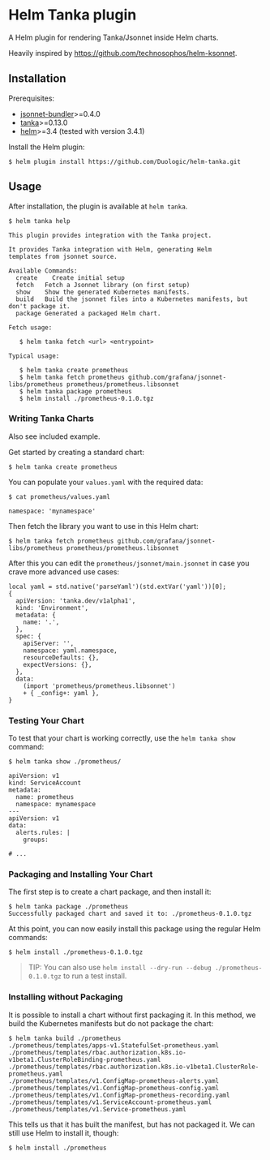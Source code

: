 # Helm Tanka plugin

A Helm plugin for rendering Tanka/Jsonnet inside Helm charts.

Heavily inspired by https://github.com/technosophos/helm-ksonnet.

## Installation

Prerequisites:

* [jsonnet-bundler](https://github.com/jsonnet-bundler/jsonnet-bundler/)>=0.4.0
* [tanka](https://tanka.dev/)>=0.13.0
* [helm](https://helm.sh/)>=3.4 (tested with version 3.4.1)

Install the Helm plugin:

```console
$ helm plugin install https://github.com/Duologic/helm-tanka.git
```

## Usage

After installation, the plugin is available at `helm tanka`.

```console
$ helm tanka help

This plugin provides integration with the Tanka project.

It provides Tanka integration with Helm, generating Helm
templates from jsonnet source.

Available Commands:
  create    Create initial setup
  fetch   Fetch a Jsonnet library (on first setup)
  show    Show the generated Kubernetes manifests.
  build   Build the jsonnet files into a Kubernetes manifests, but don't package it.
  package Generated a packaged Helm chart.

Fetch usage:

   $ helm tanka fetch <url> <entrypoint>

Typical usage:

   $ helm tanka create prometheus
   $ helm tanka fetch prometheus github.com/grafana/jsonnet-libs/prometheus prometheus/prometheus.libsonnet
   $ helm tanka package prometheus
   $ helm install ./prometheus-0.1.0.tgz 

```

### Writing Tanka Charts

Also see included example.

Get started by creating a standard chart:

```console
$ helm tanka create prometheus
```

You can populate your `values.yaml` with the required data:

```console
$ cat prometheus/values.yaml

namespace: 'mynamespace'
```

Then fetch the library you want to use in this Helm chart:

```console
$ helm tanka fetch prometheus github.com/grafana/jsonnet-libs/prometheus prometheus/prometheus.libsonnet
```

After this you can edit the `prometheus/jsonnet/main.jsonnet` in case you crave more advanced use cases:

```jsonnet
local yaml = std.native('parseYaml')(std.extVar('yaml'))[0];
{
  apiVersion: 'tanka.dev/v1alpha1',
  kind: 'Environment',
  metadata: {
    name: '.',
  },
  spec: {
    apiServer: '',
    namespace: yaml.namespace,
    resourceDefaults: {},
    expectVersions: {},
  },
  data:
    (import 'prometheus/prometheus.libsonnet')
    + { _config+: yaml },
}
```


### Testing Your Chart

To test that your chart is working correctly, use the `helm tanka show` command:

```console
$ helm tanka show ./prometheus/

apiVersion: v1
kind: ServiceAccount
metadata:
  name: prometheus
  namespace: mynamespace
---
apiVersion: v1
data:
  alerts.rules: |
    groups:

# ...
```

### Packaging and Installing Your Chart

The first step is to create a chart package, and then install it:

```console
$ helm tanka package ./prometheus
Successfully packaged chart and saved it to: ./prometheus-0.1.0.tgz
```


At this point, you can now easily install this package using the regular Helm commands:

```console
$ helm install ./prometheus-0.1.0.tgz
```

> TIP: You can also use `helm install --dry-run --debug ./prometheus-0.1.0.tgz` to run a test install.

### Installing without Packaging

It is possible to install a chart without first packaging it. In this method, we build the Kubernetes manifests but do not package the chart:

```console
$ helm tanka build ./prometheus
./prometheus/templates/apps-v1.StatefulSet-prometheus.yaml
./prometheus/templates/rbac.authorization.k8s.io-v1beta1.ClusterRoleBinding-prometheus.yaml
./prometheus/templates/rbac.authorization.k8s.io-v1beta1.ClusterRole-prometheus.yaml
./prometheus/templates/v1.ConfigMap-prometheus-alerts.yaml
./prometheus/templates/v1.ConfigMap-prometheus-config.yaml
./prometheus/templates/v1.ConfigMap-prometheus-recording.yaml
./prometheus/templates/v1.ServiceAccount-prometheus.yaml
./prometheus/templates/v1.Service-prometheus.yaml
```

This tells us that it has built the manifest, but has not packaged it. We can still use Helm to install it, though:

```console
$ helm install ./prometheus
```
